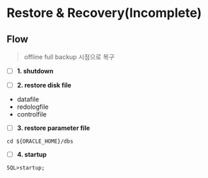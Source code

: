# Restore & Recovery(Incomplete)

## Flow

>  offline full backup 시점으로 복구

- [ ] **1. shutdown**

- [ ] **2. restore disk file**

- datafile
- redologfile
- controlfile

- [ ] **3. restore parameter file**

```shell
cd ${ORACLE_HOME}/dbs
```

- [ ] **4. startup**

```shell
SQL>startup;
```

